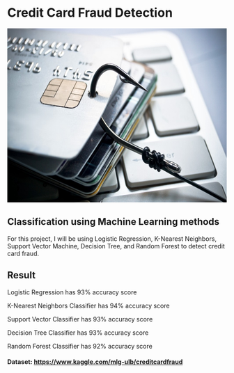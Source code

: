 # Credit Card Fraud Detection

<img src = "Images/intro.jpeg" width = "620" height = "400">

## Classification using Machine Learning methods
For this project, I will be using Logistic Regression, K-Nearest Neighbors, Support Vector Machine, Decision Tree, and Random Forest to detect credit card fraud.

## Result

Logistic Regression has 93% accuracy score

K-Nearest Neighbors Classifier has 94% accuracy score

Support Vector Classifier has 93% accuracy score

Decision Tree Classifier has 93% accuracy score

Random Forest Classifier has 92% accuracy score

#### Dataset: https://www.kaggle.com/mlg-ulb/creditcardfraud
